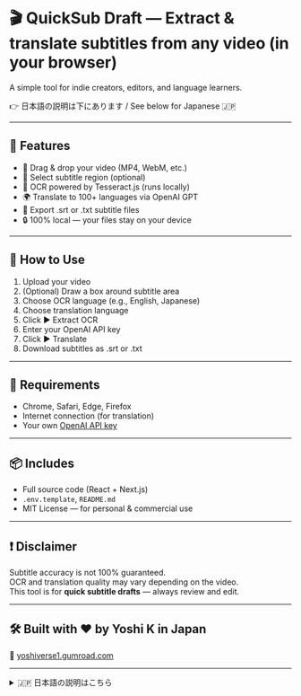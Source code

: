 # 🎬 QuickSub Draft — Extract & translate subtitles from any video (in your browser)

A simple tool for indie creators, editors, and language learners.

👉 日本語の説明は下にあります / See below for Japanese 🇯🇵

---

## 🌟 Features

- 🎥 Drag & drop your video (MP4, WebM, etc.)
- 🔲 Select subtitle region (optional)
- 🧠 OCR powered by Tesseract.js (runs locally)
- 🌍 Translate to 100+ languages via OpenAI GPT
- 💾 Export .srt or .txt subtitle files
- 🔒 100% local — your files stay on your device

---

## 🚀 How to Use

1. Upload your video  
2. (Optional) Draw a box around subtitle area  
3. Choose OCR language (e.g., English, Japanese)  
4. Choose translation language  
5. Click ▶ Extract OCR  
6. Enter your OpenAI API key  
7. Click ▶ Translate  
8. Download subtitles as .srt or .txt  

---

## 🧰 Requirements

- Chrome, Safari, Edge, Firefox  
- Internet connection (for translation)  
- Your own [OpenAI API key](https://platform.openai.com/account/api-keys)  

---

## 📦 Includes

- Full source code (React + Next.js)  
- `.env.template`, `README.md`  
- MIT License — for personal & commercial use  

---

## ❗ Disclaimer

Subtitle accuracy is not 100% guaranteed.  
OCR and translation quality may vary depending on the video.  
This tool is for **quick subtitle drafts** — always review and edit.

---

## 🛠 Built with ❤️ by Yoshi K in Japan  
🔗 [yoshiverse1.gumroad.com](https://yoshiverse1.gumroad.com)

---

<details>
<summary>🇯🇵 日本語の説明はこちら</summary>

<br>

🎬 **QuickSub Draft — 動画の字幕をブラウザで抽出＆翻訳**

クリエイター・編集者・語学学習者のためのシンプルなツールです。

---

### 🌟 特徴

- 🎥 動画をドラッグ＆ドロップ（MP4, WebM対応）  
- 🔲 字幕エリアを手動で選択（任意）  
- 🧠 Tesseract.jsでローカルOCR処理  
- 🌍 GPTで100言語以上に翻訳  
- 💾 SRT / TXTファイルで字幕書き出し  
- 🔒 完全ローカル処理（ファイルは端末内のみ）  

---

### 🚀 使い方

1. 動画をアップロード  
2. （任意）字幕エリアを囲む  
3. OCR言語を選択（例：日本語、英語）  
4. 翻訳言語を選ぶ  
5. ▶ 抽出ボタンでOCR開始  
6. OpenAI APIキーを入力  
7. ▶ 翻訳ボタンで翻訳開始  
8. 字幕ファイル（.srt または .txt）を保存  

---

### 🧰 必要なもの

- Chrome, Safari, Edge, Firefox  
- インターネット接続（翻訳時）  
- [OpenAI APIキー](https://platform.openai.com/account/api-keys)  

---

### 📦 同梱内容

- フルソースコード（React + Next.js）  
- `.env.template`, `README.md`  
- MITライセンス（個人・商用利用OK）  

---

### ❗ 免責事項

抽出や翻訳の精度は100%ではありません。  
本ツールは **素早くドラフト字幕を作るための支援ツール** です。  
最終的な字幕は必ず確認・編集をお願いします。

---

### 🛠 開発者

日本在住のYoshi Kが開発しました。  
🔗 [yoshiverse1.gumroad.com](https://yoshiverse1.gumroad.com)

</details>
